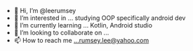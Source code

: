 - 👋 Hi, I’m @leerumsey
- 👀 I’m interested in ... studying OOP specifically android dev
- 🌱 I’m currently learning ... Kotlin, Android studio 
- 💞️ I’m looking to collaborate on ...
- 📫 How to reach me ...rumsey.lee@yahoo.com

<!---
leerumsey/leerumsey is a ✨ special ✨ repository because its `README.md` (this file) appears on your GitHub profile.
You can click the Preview link to take a look at your changes.
--->
